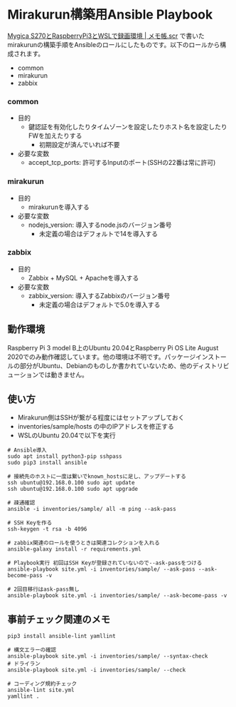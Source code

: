 # Mirakurun構築用Ansible Playbook

[Mygica S270とRaspberryPi3とWSLで録画環境 | メモ帳.scr](https://maeda577.github.io/2020/08/23/s270.html) で書いたmirakurunの構築手順をAnsibleのロールにしたものです。以下のロールから構成されます。
* common
* mirakurun
* zabbix

### common
* 目的
    * 鍵認証を有効化したりタイムゾーンを設定したりホスト名を設定したりFWを加えたりする
        * 初期設定が済んでいれば不要
* 必要な変数
    * accept_tcp_ports: 許可するInputのポート(SSHの22番は常に許可)

### mirakurun
* 目的
    * mirakurunを導入する
* 必要な変数
    * nodejs_version: 導入するnode.jsのバージョン番号
        * 未定義の場合はデフォルトで14を導入する

### zabbix
* 目的
    * Zabbix + MySQL + Apacheを導入する
* 必要な変数
    * zabbix_version: 導入するZabbixのバージョン番号
        * 未定義の場合はデフォルトで5.0を導入する

動作環境
-----------------------
Raspberry Pi 3 model B上のUbuntu 20.04とRaspberry Pi OS Lite August 2020でのみ動作確認しています。他の環境は不明です。パッケージインストールの部分がUbuntu、Debianのものしか書かれていないため、他のディストリビューションでは動きません。

使い方
-----------------------
* Mirakurun側はSSHが繋がる程度にはセットアップしておく
* inventories/sample/hosts の中のIPアドレスを修正する
* WSLのUbuntu 20.04で以下を実行

``` shell
# Ansible導入
sudo apt install python3-pip sshpass
sudo pip3 install ansible

# 接続先のホストに一度は繋いでknown_hostsに足し、アップデートする
ssh ubuntu@192.168.0.100 sudo apt update
ssh ubuntu@192.168.0.100 sudo apt upgrade

# 疎通確認
ansible -i inventories/sample/ all -m ping --ask-pass

# SSH Keyを作る
ssh-keygen -t rsa -b 4096

# zabbix関連のロールを使うときは関連コレクションを入れる
ansible-galaxy install -r requirements.yml

# Playbook実行 初回はSSH Keyが登録されていないので--ask-passをつける
ansible-playbook site.yml -i inventories/sample/ --ask-pass --ask-become-pass -v

# 2回目移行はask-pass無し
ansible-playbook site.yml -i inventories/sample/ --ask-become-pass -v
```

事前チェック関連のメモ
-----------------------
``` shell
pip3 install ansible-lint yamllint

# 構文エラーの確認
ansible-playbook site.yml -i inventories/sample/ --syntax-check
# ドライラン
ansible-playbook site.yml -i inventories/sample/ --check

# コーディング規約チェック
ansible-lint site.yml
yamllint .
```
